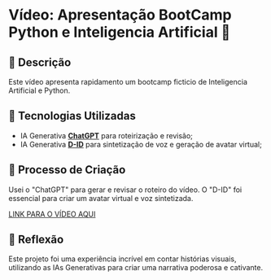 # Vídeo: Apresentação BootCamp Python e Inteligencia Artificial 🎥

## 📒 Descrição
Este vídeo apresenta rapidamento um bootcamp ficticio de Inteligencia Artificial e Python.

## 🤖 Tecnologias Utilizadas
- IA Generativa **[ChatGPT](https://chat.openai.com)** para roteirização e revisão;
- IA Generativa **[D-ID](https://www.d-id.com)** para sintetização de voz e geração de avatar virtual;

## 🧐 Processo de Criação
Usei o "ChatGPT" para gerar e revisar o roteiro do vídeo. O "D-ID" foi essencial para criar um avatar virtual e voz sintetizada.

[LINK PARA O VÍDEO AQUI](https://youtube.com/shorts/FvVZV5ORYZY)

## 💭 Reflexão
Este projeto foi uma experiência incrível em contar histórias visuais, utilizando as IAs Generativas para criar uma narrativa poderosa e cativante.
